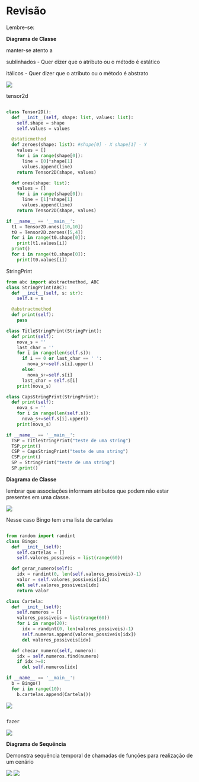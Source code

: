 # Revisão

Lembre-se:

**Diagrama de Classe**

manter-se atento a 

sublinhados - Quer dizer que o atributo ou o método é estático

itálicos - Quer dizer que o atributo ou o método é abstrato

<img src="exer1.jpg">


tensor2d

```python

class Tensor2D():
  def __init__(self, shape: list, values: list):
    self.shape = shape
    self.values = values

  @staticmethod
  def zeroes(shape: list): #shape[0] - X shape[1] - Y
    values = []
    for i in range(shape[0]):
      line = [0]*shape[1]
      values.append(line)
    return Tensor2D(shape, values)

  def ones(shape: list):
    values = []
    for i in range(shape[0]):
      line = [1]*shape[1]
      values.append(line)
    return Tensor2D(shape, values)

if __name__ == '__main__':
  t1 = Tensor2D.ones([10,10])
  t0 = Tensor2D.zeroes([5,4])
  for i in range(t0.shape[0]):
    print(t1.values[i])
  print()
  for i in range(t0.shape[0]):
    print(t0.values[i])

```

StringPrint

```python
from abc import abstractmethod, ABC
class StringPrint(ABC):
  def __init__(self, s: str):
    self.s = s

  @abstractmethod
  def print(self):
    pass

class TitleStringPrint(StringPrint):
  def print(self):
    nova_s = ''
    last_char = ''
    for i in range(len(self.s)):
      if i == 0 or last_char == ' ':
        nova_s+=self.s[i].upper()
      else:
        nova_s+=self.s[i]
      last_char = self.s[i]
    print(nova_s)

class CapsStringPrint(StringPrint):
  def print(self):
    nova_s = ''
    for i in range(len(self.s)):
      nova_s+=self.s[i].upper()
    print(nova_s)

if __name__ == '__main__':
  TSP = TitleStringPrint("teste de uma string")
  TSP.print()
  CSP = CapsStringPrint("teste de uma string")
  CSP.print()
  SP = StringPrint("teste de uma string")
  SP.print()

```


**Diagrama de Classe**

lembrar que associações informam atributos que podem não estar presentes em uma classe.

<img src="exer2.jpg">

Nesse caso Bingo tem uma lista de cartelas

```python

from random import randint
class Bingo:
  def __init__(self):
    self.cartelas = []
    self.valores_possiveis = list(range(60))

  def gerar_numero(self):
    idx = randint(0, len(self.valores_possiveis)-1)
    valor = self.valores_possiveis[idx]
    del self.valores_possiveis[idx]
    return valor

class Cartela:
  def __init__(self):
    self.numeros = []
    valores_possiveis = list(range(60))
    for i in range(20):
      idx = randint(0, len(valores_possiveis)-1)
      self.numeros.append(valores_possiveis[idx])
      del valores_possiveis[idx]

  def checar_numero(self, numero):
    idx = self.numeros.find(numero)
    if idx >=0:
      del self.numeros[idx]

if __name__ == '__main__':
  b = Bingo()
  for i in range(10):
    b.cartelas.append(Cartela())

```

<img src="exer3.jpg">

```python

fazer

```

<img src="herancaInter.jpg">

**Diagrama de Sequência**

Demonstra sequência temporal de chamadas de funções para realização de um cenário

<img src="sequencia.jpg">

<img src="receita.jpg">

